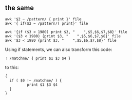 ## the same  
```
awk '$2 ~ /pattern/ { print }' file
awk '{ if($2 ~ /pattern/) print}' file
```
```
awk '{if ($3 < 1980) print $3, "    ",$5,$6,$7,$8}' file
awk '($3 < 1980) {print $3, "    ",$5,$6,$7,$8}' file
awk '$3 < 1980 {print $3, "    ",$5,$6,$7,$8}' file
```
Using if statements, we can also transform this code:  
```
! /matchme/ { print $1 $3 $4 }
```  
to this:  
```
{ 
  if ( $0 !~ /matchme/ ) { 
          print $1 $3 $4 
  } 
}
```
